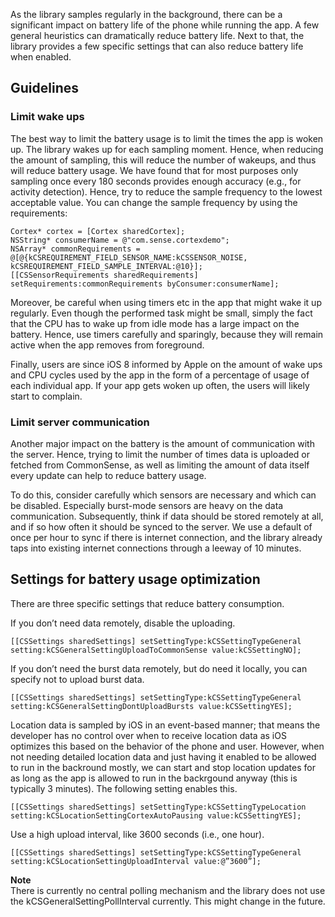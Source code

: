 As the library samples regularly in the background, there can be a significant impact on battery life of the phone while running the app. A few general heuristics can dramatically reduce battery life. Next to that, the library provides a few specific settings that can also reduce battery life when enabled.

## Guidelines

### Limit wake ups
The best way to limit the battery usage is to limit the times the app is woken up. The library wakes up for each sampling moment. Hence, when reducing the amount of sampling, this will reduce the number of wakeups, and thus will reduce battery usage. We have found that for most purposes only sampling once every 180 seconds provides enough accuracy (e.g., for activity detection). Hence, try to reduce the sample frequency to the lowest acceptable value. You can change the sample frequency by using the requirements:

    Cortex* cortex = [Cortex sharedCortex];
    NSString* consumerName = @"com.sense.cortexdemo";
    NSArray* commonRequirements = @[@{kCSREQUIREMENT_FIELD_SENSOR_NAME:kCSSENSOR_NOISE, kCSREQUIREMENT_FIELD_SAMPLE_INTERVAL:@10}];
    [[CSSensorRequirements sharedRequirements] setRequirements:commonRequirements byConsumer:consumerName];
	
Moreover, be careful when using timers etc in the app that might wake it up regularly. Even though the performed task might be small, simply the fact that the CPU has to wake up from idle mode has a large impact on the battery. Hence, use timers carefully and sparingly, because they will remain active when the app removes from foreground.

Finally, users are since iOS 8 informed by Apple on the amount of wake ups and CPU cycles used by the app in the form of a percentage of usage of each individual app. If your app gets woken up often, the users will likely start to complain.

### Limit server communication
Another major impact on the battery is the amount of communication with the server. Hence, trying to limit the number of times data is uploaded or fetched from CommonSense, as well as limiting the amount of data itself every update can help to reduce battery usage. 

To do this, consider carefully which sensors are necessary and which can be disabled. Especially burst-mode sensors are heavy on the data communication. Subsequently, think if data should be stored remotely at all, and if so how often it should be synced to the server. We use a default of once per hour to sync if there is internet connection, and the library already taps into existing internet connections through a leeway of 10 minutes. 


## Settings for battery usage optimization

There are three specific settings that reduce battery consumption. 

If you don’t need data remotely, disable the uploading. 

	[[CSSettings sharedSettings] setSettingType:kCSSettingTypeGeneral setting:kCSGeneralSettingUploadToCommonSense value:kCSSettingNO];

If you don’t need the burst data remotely, but do need it locally, you can specify not to upload burst data.

	[[CSSettings sharedSettings] setSettingType:kCSSettingTypeGeneral setting:kCSGeneralSettingDontUploadBursts value:kCSSettingYES];

Location data is sampled by iOS in an event-based manner; that means the developer has no control over when to receive location data as iOS optimizes this based on the behavior of the phone and user. However, when not needing detailed location data and just having it enabled to be allowed to run in the backround mostly, we can start and stop location updates for as long as the app is allowed to run in the backrgound anyway (this is typically 3 minutes). The following setting enables this. 

	[[CSSettings sharedSettings] setSettingType:kCSSettingTypeLocation setting:kCSLocationSettingCortexAutoPausing value:kCSSettingYES];

Use a high upload interval, like 3600 seconds (i.e., one hour).

	[[CSSettings sharedSettings] setSettingType:kCSSettingTypeGeneral setting:kCSLocationSettingUploadInterval value:@”3600”];


<b>Note</b><br>
There is currently no central polling mechanism and the library does not use the kCSGeneralSettingPollInterval currently. This might change in the future.
